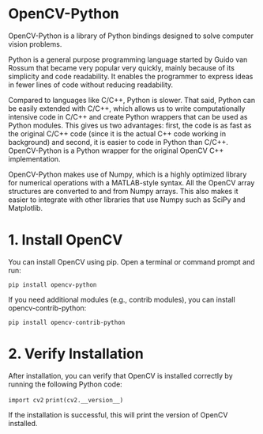 <h1>OpenCV-Python</h1>
<p>OpenCV-Python is a library of Python bindings designed to solve computer vision problems.

Python is a general purpose programming language started by Guido van Rossum that became very popular very quickly, mainly because of its simplicity and code readability. It enables the programmer to express ideas in fewer lines of code without reducing readability.

Compared to languages like C/C++, Python is slower. That said, Python can be easily extended with C/C++, which allows us to write computationally intensive code in C/C++ and create Python wrappers that can be used as Python modules. This gives us two advantages: first, the code is as fast as the original C/C++ code (since it is the actual C++ code working in background) and second, it is easier to code in Python than C/C++. OpenCV-Python is a Python wrapper for the original OpenCV C++ implementation.

OpenCV-Python makes use of Numpy, which is a highly optimized library for numerical operations with a MATLAB-style syntax. All the OpenCV array structures are converted to and from Numpy arrays. This also makes it easier to integrate with other libraries that use Numpy such as SciPy and Matplotlib.</p>

<h1>1. Install OpenCV</h1>
<p>You can install OpenCV using pip. Open a terminal or command prompt and run:</p>

``pip install opencv-python``

<p>If you need additional modules (e.g., contrib modules), you can install opencv-contrib-python:</p>

``pip install opencv-contrib-python``

<h1>2. Verify Installation</h1>
<p>After installation, you can verify that OpenCV is installed correctly by running the following Python code:</p>

``import cv2``
``print(cv2.__version__)``
<p>If the installation is successful, this will print the version of OpenCV installed.</p>
